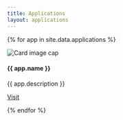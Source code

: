 ```yaml
---
title: Applications
layout: applications
---
```

<div class="grid-apps">

  {% for app in site.data.applications %}

  <div class="card">
    <img class="card-img-top" src="" alt="Card image cap">
    <div class="card-body">
      <h4 class="card-title">{{ app.name }}</h4>
      <p class="card-text">{{ app.description }}</p>
      <a href="{{ app.url }}" class="btn btn-primary">Visit</a>
    </div>
  </div>

  {% endfor %}

</div>
